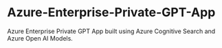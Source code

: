 # Azure-Enterprise-Private-GPT-App
Azure Enterprise Private GPT App built using Azure Cognitive Search and Azure Open AI Models. 
